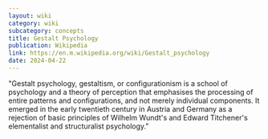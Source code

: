 ```yaml
---
layout: wiki
category: wiki
subcategory: concepts
title: Gestalt Psychology
publication: Wikipedia
link: https://en.m.wikipedia.org/wiki/Gestalt_psychology
date: 2024-04-22
---
```


"Gestalt psychology, gestaltism, or configurationism is a school of psychology and a theory of perception that emphasises the processing of entire patterns and configurations, and not merely individual components. It emerged in the early twentieth century in Austria and Germany as a rejection of basic principles of Wilhelm Wundt's and Edward Titchener's elementalist and structuralist psychology."

